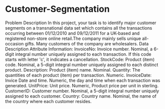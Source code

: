 # Customer-Segmentation
Problem Description
In this project, your task is to identify major customer segments on a transnational data set which contains all the transactions occurring between 01/12/2010 and 09/12/2011 for a UK-based and registered non-store online retail.The company mainly sells unique all-occasion gifts. Many customers of the company are wholesalers.
Data Description
Attribute Information:
InvoiceNo: Invoice number. Nominal, a 6-digit integral number uniquely assigned to each transaction. If this code starts with letter 'c', it indicates a cancellation.
StockCode: Product (item) code. Nominal, a 5-digit integral number uniquely assigned to each distinct product.
Description: Product (item) name. Nominal.
Quantity: The quantities of each product (item) per transaction. Numeric.
InvoiceDate: Invice Date and time. Numeric, the day and time when each transaction was generated.
UnitPrice: Unit price. Numeric, Product price per unit in sterling.
CustomerID: Customer number. Nominal, a 5-digit integral number uniquely assigned to each customer.
Country: Country name. Nominal, the name of the country where each customer resides.

